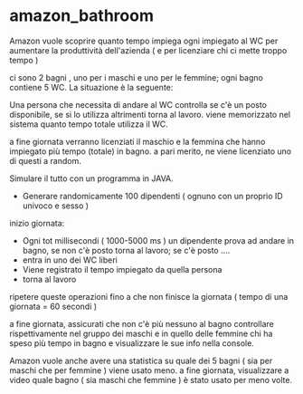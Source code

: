 # amazon_bathroom

Amazon vuole scoprire quanto tempo impiega ogni impiegato al WC per aumentare la produttività dell'azienda ( e per licenziare chi ci mette troppo tempo ) 

ci sono 2 bagni , uno per i maschi e uno per le femmine; ogni bagno contiene 5 WC. 
La situazione è la seguente:

Una persona che necessita di andare al WC controlla se c'è un posto disponibile, se si lo utilizza altrimenti torna al lavoro. 
viene memorizzato nel sistema quanto tempo totale utilizza il WC.

a fine giornata verranno licenziati il maschio e la femmina che hanno impiegato più tempo (totale) in bagno.
a pari merito, ne viene licenziato uno di questi a random.

Simulare il tutto con un programma in JAVA.


- Generare randomicamente 100 dipendenti ( ognuno con un proprio ID univoco e sesso ) 

inizio giornata:
- Ogni tot millisecondi ( 1000-5000 ms )  un dipendente prova ad andare in bagno, se non c'è posto torna al lavoro; se c'è posto ....
- entra in uno dei WC liberi
- Viene registrato il tempo impiegato da quella persona
- torna al lavoro

ripetere queste operazioni fino a che non finisce la giornata ( tempo di una giornata = 60 secondi ) 


a fine giornata, assicurati che non c'è più nessuno al bagno controllare rispettivamente nel gruppo dei maschi e in quello delle femmine chi ha speso più tempo in bagno e visualizzare le sue info nella console.

Amazon vuole anche avere una statistica su quale dei 5 bagni ( sia per maschi che per femmine ) viene usato meno.
a fine giornata, visualizzare a video quale bagno ( sia maschi che femmine ) è stato usato per meno volte.
